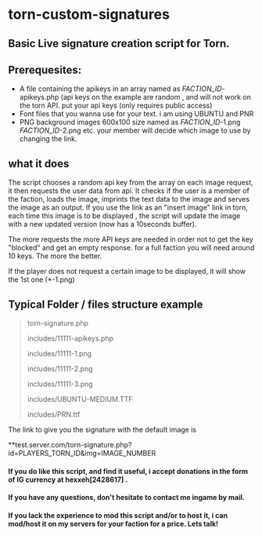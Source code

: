 # torn-custom-signatures
Basic Live signature creation script for Torn.
------------------------------------------------
## Prerequesites: 
* A file containing the apikeys in an array named as *FACTION_ID*-apikeys.php (api keys on the example are random , and will not work on the torn API. put your api keys (only requires public access)
* Font files that you wanna use for your text. i am using UBUNTU and PNR
* PNG background images 600x100 size named as *FACTION_ID*-1.png *FACTION_ID*-2.png etc. your member will decide which image to use by changing the link.  

## what it does 
The script chooses a random api key from the array on each image request, it then requests the user data from api. It checks if the user is a member of the faction, loads the image, imprints the text data to the image and serves the image as an output. If you use the link as an "insert image" link in torn, each time this image is to be displayed , the script will update the image with a new updated version (now has a 10seconds buffer). 

The more requests the more API keys are needed in order not to get the key "blocked" and get an empty response. for a full faction you will need around 10 keys. The more the better.

If the player does not request a certain image to be displayed, it will show the 1st one (*-1.png)

## Typical Folder / files structure example
>torn-signature.php
>
>includes/11111-apikeys.php
>
>includes/11111-1.png
>
>includes/11111-2.png
>
>includes/11111-3.png
>
>includes/UBUNTU-MEDIUM.TTF
>
>includes/PRN.ttf

The link to give you the signature with the default image is 

**test.server.com/torn-signature.php?id=PLAYERS_TORN_ID&img=IMAGE_NUMBER


#### If you do like this script, and find it useful, i accept donations in the form of IG currency at hexxeh[2428617] . 

#### If you have any questions, don't hesitate to contact me ingame by mail. 

#### If you lack the experience to mod this script and/or to host it, i can mod/host it on my servers for your faction for a price. Lets talk!

